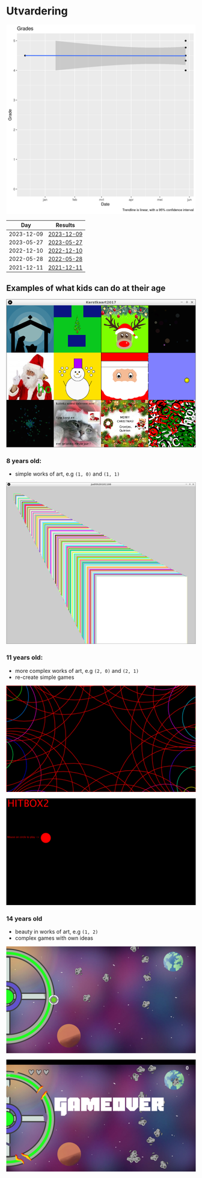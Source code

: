 # Utvardering

![](grades.png)

Day       |Results
----------|--------------------------------
2023-12-09|[2023-12-09](20231209/README.md)
2023-05-27|[2023-05-27](20230527/README.md)
2022-12-10|[2022-12-10](20221210/README.md)
2022-05-28|[2022-05-28](20220528/README.md)
2021-12-11|[2021-12-11](20211211/README.md)

## Examples of what kids can do at their age

![](Kerstkaart2017.png)

### 8 years old: 

 * simple works of art, e.g `(1, 0)` and `(1, 1)`

![](Judith20181108.png)

### 11 years old: 

 * more complex works of art, e.g `(2, 0)` and `(2, 1)`
 * re-create simple games

![](Mohammad20180902.png)

![](Jasper20181102_1.png)

### 14 years old

 * beauty in works of art, e.g `(1, 2)`
 * complex games with own ideas

![](team_ufo_1.png)

![](team_ufo_2.png)

